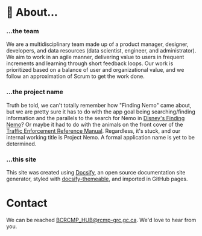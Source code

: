 # :raising_hand: About...

### ...the team
We are a multidisciplinary team  made up of a product manager, designer, developers, and data resources (data scientist, engineer, and administrator). We aim to work in an agile manner, delivering value to users in frequent increments and learning through short feedback loops. Our work is prioritized based on a balance of user and organizational value, and we follow an approximation of Scrum to get the work done.

### ...the project name
Truth be told, we can't totally remember how "Finding Nemo" came about, but we are pretty sure it has to do with the app goal being searching/finding information and the parallels to the search for Nemo in [Disney's Finding Nemo](https://en.wikipedia.org/wiki/Finding_Nemo)? Or maybe it had to do with the animals on the front cover of the [Traffic Enforcement Reference Manual](http://127.0.0.1:5500/docs/#/./competitiveresearch?id=traffic-enforcement-reference-manual-term). Regardless, it's stuck, and our internal working title is Project Nemo. A formal application name is yet to be determined.

### ...this site

This site was created using [Docsify](https://docsify.js.org/), an open source documentation site generator, styled with [docsify-themeable](https://jhildenbiddle.github.io/docsify-themeable/#/), and imported in GitHub pages.

# Contact

We can be reached BCRCMP_HUB@rcmp-grc.gc.ca. We'd love to hear from you.